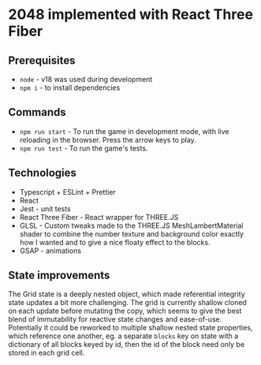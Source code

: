 # 2048 implemented with React Three Fiber

## Prerequisites
* `node` - v18 was used during development
* `npm i` - to install dependencies

## Commands
* `npm run start` - To run the game in development mode, with live reloading in the
browser. Press the arrow keys to play.
* `npm run test` - To run the game's tests.

## Technologies
* Typescript + ESLint + Prettier
* React
* Jest - unit tests
* React Three Fiber - React wrapper for THREE.JS
* GLSL - Custom tweaks made to the THREE.JS MeshLambertMaterial shader to combine the
number texture and background color exactly how I wanted and to give a nice floaty effect
to the blocks.
* GSAP - animations

## State improvements
The Grid state is a deeply nested object, which made referential integrity state updates
a bit more challenging. The grid is currently shallow cloned on each update before
mutating the copy, which seems to give the best blend of immutability for reactive state
changes and ease-of-use. Potentially it could be reworked to multiple shallow nested state
properties, which reference one another, eg. a separate `blocks` key on state with a
dictionary of all blocks keyed by id, then the id of the block need only be stored in each
grid cell.
